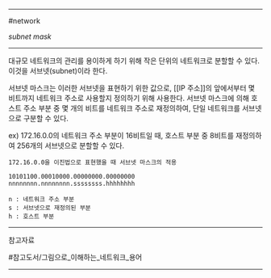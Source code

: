 
---

#network 

*subnet mask*

---

대규모 네트워크의 관리를 용이하게 하기 위해 작은 단위의 네트워크로 분할할 수 있다. 이것을 서브넷(subnet)이라 한다.

서브넷 마스크는 이러한 서브넷을 표현하기 위한 값으로, [[IP 주소]]의 앞에서부터 몇 비트까지 네트워크 주소로 사용할지 정의하기 위해 사용한다. 서브넷 마스크에 의해 호스트 주소 부분 중 몇 개의 비트를 네트워크 주소로 재정의하여, 단일 네트워크를 서브넷으로 구분할 수 있다.

ex) 172.16.0.0의 네트워크 주소 부분이 16비트일 때, 호스트 부분 중 8비트를 재정의하여 256개의 서브넷으로 분할할 수 있다.

~~~
172.16.0.0을 이진법으로 표현했을 때 서브넷 마스크의 적용

10101100.00010000.00000000.00000000
nnnnnnnn.nnnnnnnn.ssssssss.hhhhhhhh

n : 네트워크 주소 부분
s : 서브넷으로 재정의된 부분
h : 호스트 부분
~~~

---

참고자료

#참고도서/그림으로_이해하는_네트워크_용어

---